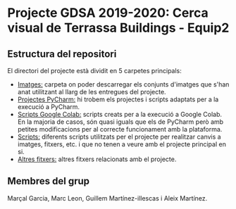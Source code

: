 # Projecte GDSA 2019-2020: Cerca visual de Terrassa Buildings - Equip2

## Estructura del repositori
El directori del projecte està dividit en 5 carpetes principals:
* [Imatges:](https://github.com/gdsa-upc/2019-Equip2/tree/master/Imatges) carpeta on poder descarregar els conjunts d'imatges que s'han anat utilitzant al llarg de les entregues del projecte.
* [Projectes PyCharm:](https://github.com/gdsa-upc/2019-Equip2/tree/master/Projectes%20PyCharm) hi trobem els projectes i scripts adaptats per a la execució a PyCharm.
* [Scripts  Google Colab:](https://github.com/gdsa-upc/2019-Equip2/tree/master/Scripts%20Google%20Colab) scripts creats per a la execució a Google Colab. En la majoria de casos, són quasi iguals que els de PyCharm però amb petites modificacions per al correcte funcionament amb la plataforma.
* [Scripts:](https://github.com/gdsa-upc/2019-Equip2/tree/master/Scripts) diferents scripts utilitzats per el projecte per realitzar canvis a imatges, fitxers, etc. i que no tenen a veure amb el projecte principal en si.
* [Altres fitxers:](https://github.com/gdsa-upc/2019-Equip2/tree/master/) altres fitxers relacionats amb el projecte.

## Membres del grup
Marçal Garcia, Marc Leon, Guillem Martínez-illescas i Aleix Martínez. 
